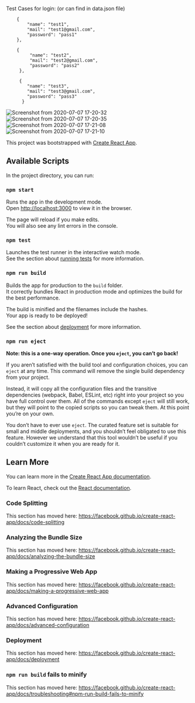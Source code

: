 Test Cases for login:
(or can find in data.json file)

        {
            "name": "test1",
            "mail": "test1@gmail.com",
            "password": "pass1"
        },
        
        {
             "name": "test2",
             "mail": "test2@gmail.com",
             "password": "pass2"
         },
         
         {
            "name": "test3",
            "mail": "test3@gmail.com",
            "password": "pass3"
          }



![Screenshot from 2020-07-07 17-20-32](https://user-images.githubusercontent.com/62255672/86777411-bc892580-c076-11ea-80e7-fa973066084a.png)
![Screenshot from 2020-07-07 17-20-35](https://user-images.githubusercontent.com/62255672/86777421-bf841600-c076-11ea-95a0-79a9ad0cdea7.png)
![Screenshot from 2020-07-07 17-21-08](https://user-images.githubusercontent.com/62255672/86777426-c1e67000-c076-11ea-80e1-7b24acfbfd51.png)
![Screenshot from 2020-07-07 17-21-10](https://user-images.githubusercontent.com/62255672/86777433-c4e16080-c076-11ea-88dd-b3e09fd1ff0d.png)

This project was bootstrapped with [Create React App](https://github.com/facebook/create-react-app).

## Available Scripts

In the project directory, you can run:

### `npm start`

Runs the app in the development mode.<br />
Open [http://localhost:3000](http://localhost:3000) to view it in the browser.

The page will reload if you make edits.<br />
You will also see any lint errors in the console.

### `npm test`

Launches the test runner in the interactive watch mode.<br />
See the section about [running tests](https://facebook.github.io/create-react-app/docs/running-tests) for more information.

### `npm run build`

Builds the app for production to the `build` folder.<br />
It correctly bundles React in production mode and optimizes the build for the best performance.

The build is minified and the filenames include the hashes.<br />
Your app is ready to be deployed!

See the section about [deployment](https://facebook.github.io/create-react-app/docs/deployment) for more information.

### `npm run eject`

**Note: this is a one-way operation. Once you `eject`, you can’t go back!**

If you aren’t satisfied with the build tool and configuration choices, you can `eject` at any time. This command will remove the single build dependency from your project.

Instead, it will copy all the configuration files and the transitive dependencies (webpack, Babel, ESLint, etc) right into your project so you have full control over them. All of the commands except `eject` will still work, but they will point to the copied scripts so you can tweak them. At this point you’re on your own.

You don’t have to ever use `eject`. The curated feature set is suitable for small and middle deployments, and you shouldn’t feel obligated to use this feature. However we understand that this tool wouldn’t be useful if you couldn’t customize it when you are ready for it.

## Learn More

You can learn more in the [Create React App documentation](https://facebook.github.io/create-react-app/docs/getting-started).

To learn React, check out the [React documentation](https://reactjs.org/).

### Code Splitting

This section has moved here: https://facebook.github.io/create-react-app/docs/code-splitting

### Analyzing the Bundle Size

This section has moved here: https://facebook.github.io/create-react-app/docs/analyzing-the-bundle-size

### Making a Progressive Web App

This section has moved here: https://facebook.github.io/create-react-app/docs/making-a-progressive-web-app

### Advanced Configuration

This section has moved here: https://facebook.github.io/create-react-app/docs/advanced-configuration

### Deployment

This section has moved here: https://facebook.github.io/create-react-app/docs/deployment

### `npm run build` fails to minify

This section has moved here: https://facebook.github.io/create-react-app/docs/troubleshooting#npm-run-build-fails-to-minify
